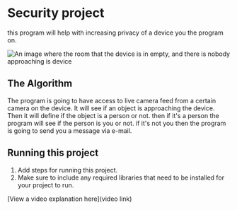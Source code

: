 # Security project

 this program will help with increasing privacy of a device you the program on. 

![An image where the room that the device is in empty, and there is nobody approaching is device](https://imgur.com/JsHxvs2)

## The Algorithm

The program is going to have access to live camera feed from a certain camera on the device. It will see if an object is approaching the device. Then it will define if the object is a person or not. then if it's a person the program will see if the person is you or not. if it's not you then the program is going to send you a message via e-mail. 

## Running this project

1. Add steps for running this project.
2. Make sure to include any required libraries that need to be installed for your project to run.

[View a video explanation here](video link)
